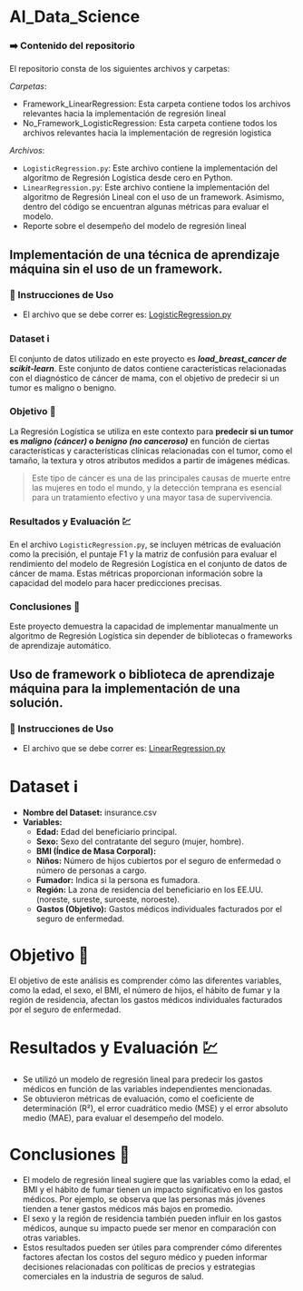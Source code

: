 # AI_Data_Science

### :arrow_right: Contenido del repositorio 
El repositorio consta de los siguientes archivos y carpetas:

_Carpetas_:
- Framework_LinearRegression: Esta carpeta contiene todos los archivos relevantes hacia la implementación de regresión lineal
- No_Framework_LogisticRegression: Esta carpeta contiene todos los archivos relevantes hacia la implementación de regresión logistica

 _Archivos_: 
- `LogisticRegression.py`: Este archivo contiene la implementación del algoritmo de Regresión Logística desde cero en Python.
- `LinearRegression.py`: Este archivo contiene la implementación del algoritmo de Regresión Lineal con el uso de un framework. Asimismo, dentro del código se encuentran algunas métricas para evaluar el modelo.
-  Reporte sobre el desempeño del modelo de regresión lineal
## **Implementación de una técnica de aprendizaje máquina sin el uso de un framework.**

### :ledger: Instrucciones de Uso 
- El archivo que se debe correr es: [LogisticRegression.py](LogisticRegression.py)

### Dataset :information_source:
El conjunto de datos utilizado en este proyecto es ***load_breast_cancer de scikit-learn***. Este conjunto de datos contiene características relacionadas con el diagnóstico de cáncer de mama, con el objetivo de predecir si un tumor es maligno o benigno.

### Objetivo :dart:
La Regresión Logística se utiliza en este contexto para **predecir si un tumor es _maligno (cáncer)_ o _benigno (no canceroso)_** en función de ciertas características y características clínicas relacionadas con el tumor, como el tamaño, la textura y otros atributos medidos a partir de imágenes médicas. 

> Este tipo de cáncer es una de las principales causas de muerte entre las mujeres en todo el mundo, y la detección temprana es esencial para un tratamiento efectivo y una mayor tasa de supervivencia.

### Resultados y Evaluación :chart: 
En el archivo `LogisticRegression.py`, se incluyen métricas de evaluación como la precisión, el puntaje F1 y la matriz de confusión para evaluar el rendimiento del modelo de Regresión Logística en el conjunto de datos de cáncer de mama. Estas métricas proporcionan información sobre la capacidad del modelo para hacer predicciones precisas.

### Conclusiones :triangular_flag_on_post:
Este proyecto demuestra la capacidad de implementar manualmente un algoritmo de Regresión Logística sin depender de bibliotecas o frameworks de aprendizaje automático. 

## Uso de framework o biblioteca de aprendizaje máquina para la implementación de una solución.
### :ledger: Instrucciones de Uso 
- El archivo que se debe correr es: [LinearRegression.py](LinearRegression.py)

# Dataset :information_source:
- **Nombre del Dataset:** insurance.csv
- **Variables:**
  - **Edad:** Edad del beneficiario principal.
  - **Sexo:** Sexo del contratante del seguro (mujer, hombre).
  - **BMI (Índice de Masa Corporal):** 
  - **Niños:** Número de hijos cubiertos por el seguro de enfermedad o número de personas a cargo.
  - **Fumador:** Indica si la persona es fumadora.
  - **Región:** La zona de residencia del beneficiario en los EE.UU. (noreste, sureste, suroeste, noroeste).
  - **Gastos (Objetivo):** Gastos médicos individuales facturados por el seguro de enfermedad.

# Objetivo :dart:
El objetivo de este análisis es comprender cómo las diferentes variables, como la edad, el sexo, el BMI, el número de hijos, el hábito de fumar y la región de residencia, afectan los gastos médicos individuales facturados por el seguro de enfermedad.

# Resultados y Evaluación :chart:
- Se utilizó un modelo de regresión lineal para predecir los gastos médicos en función de las variables independientes mencionadas.
- Se obtuvieron métricas de evaluación, como el coeficiente de determinación (R²), el error cuadrático medio (MSE) y el error absoluto medio (MAE), para evaluar el desempeño del modelo.

# Conclusiones :triangular_flag_on_post:
- El modelo de regresión lineal sugiere que las variables como la edad, el BMI y el hábito de fumar tienen un impacto significativo en los gastos médicos. Por ejemplo, se observa que las personas más jóvenes tienden a tener gastos médicos más bajos en promedio.
- El sexo y la región de residencia también pueden influir en los gastos médicos, aunque su impacto puede ser menor en comparación con otras variables.
- Estos resultados pueden ser útiles para comprender cómo diferentes factores afectan los costos del seguro médico y pueden informar decisiones relacionadas con políticas de precios y estrategias comerciales en la industria de seguros de salud.






